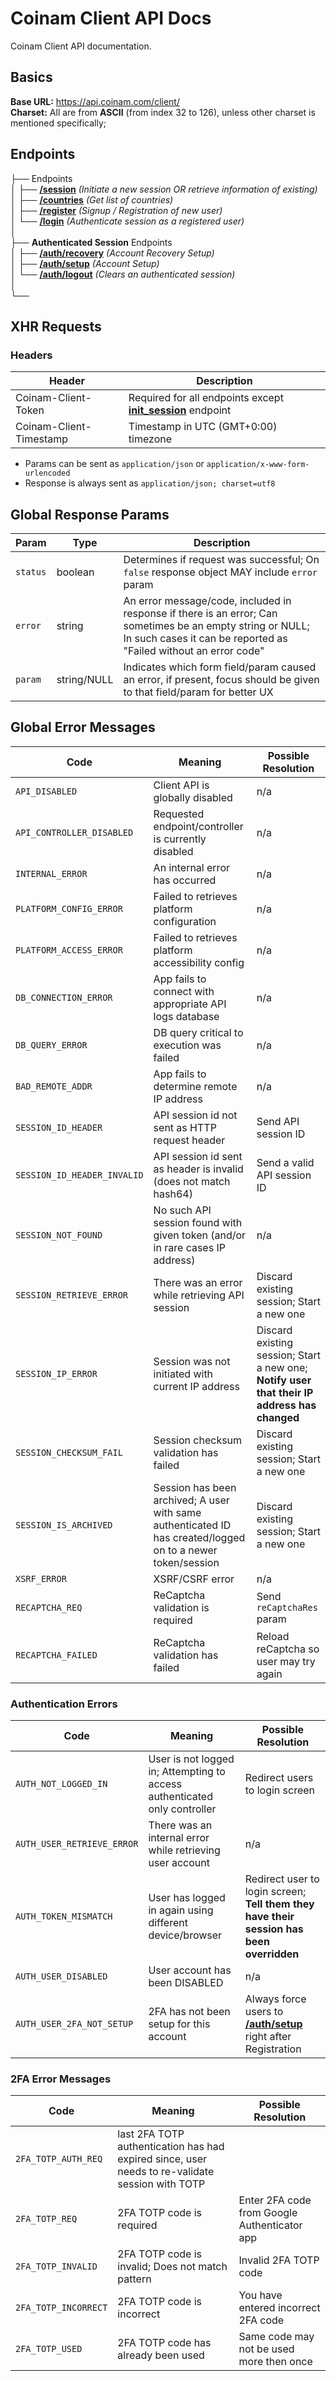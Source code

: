 # Coinam Client API Docs

Coinam Client API documentation.

## Basics

**Base URL:** https://api.coinam.com/client/  
**Charset:** All are from **ASCII** (from index 32 to 126), unless other charset is mentioned specifically;  


## Endpoints

├── Endpoints  
│   ├── [**/session**](endpoints/SESSION.md) *(Initiate a new session OR retrieve information of existing)*  
│   ├── [**/countries**](endpoints/COUNTRIES.md) *(Get list of countries)*  
│   ├── [**/register**](endpoints/REGISTER.md) *(Signup / Registration of new user)*  
│   └── [**/login**](endpoints/LOGIN.md) *(Authenticate session as a registered user)*  
│   
├── **Authenticated Session** Endpoints  
│   ├── [**/auth/recovery**](endpoints/auth/RECOVERY.md) *(Account Recovery Setup)*  
│   ├── [**/auth/setup**](endpoints/auth/SETUP.md) *(Account Setup)*  
│   └── [**/auth/logout**](endpoints/auth/LOGOUT.md) *(Clears an authenticated session)*  
│   
└──  

## XHR Requests

### Headers

Header | Description
--- | ---
Coinam-Client-Token | Required for all endpoints except [**init_session**](endpoints/INIT_SESSION.md#get-init_session) endpoint
Coinam-Client-Timestamp | Timestamp in UTC (GMT+0:00) timezone

* Params can be sent as `application/json` or `application/x-www-form-urlencoded`
* Response is always sent as `application/json; charset=utf8`

## Global Response Params

Param | Type | Description
--- | --- | ---
`status` | boolean | Determines if request was successful; On `false` response object MAY include `error` param
`error` | string | An error message/code, included in response if there is an error; Can sometimes be an empty string or NULL; In such cases it can be reported as "Failed without an error code"
`param` | string/NULL | Indicates which form field/param caused an error, if present, focus should be given to that field/param for better UX

## Global Error Messages

Code | Meaning | Possible Resolution
--- | --- | ---
`API_DISABLED` | Client API is globally disabled | n/a
`API_CONTROLLER_DISABLED` | Requested endpoint/controller is currently disabled | n/a
`INTERNAL_ERROR` | An internal error has occurred | n/a
`PLATFORM_CONFIG_ERROR` | Failed to retrieves platform configuration | n/a
`PLATFORM_ACCESS_ERROR` | Failed to retrieves platform accessibility config | n/a
`DB_CONNECTION_ERROR` | App fails to connect with appropriate API logs database | n/a
`DB_QUERY_ERROR` | DB query critical to execution was failed | n/a
`BAD_REMOTE_ADDR` | App fails to determine remote IP address | n/a
`SESSION_ID_HEADER` | API session id not sent as HTTP request header | Send API session ID
`SESSION_ID_HEADER_INVALID` | API session id sent as header is invalid (does not match hash64) | Send a valid API session ID
`SESSION_NOT_FOUND` | No such API session found with given token (and/or in rare cases IP address) | n/a
`SESSION_RETRIEVE_ERROR` | There was an error while retrieving API session | Discard existing session; Start  a new one
`SESSION_IP_ERROR` | Session was not initiated with current IP address | Discard existing session; Start a new one; **Notify user that their IP address has changed**
`SESSION_CHECKSUM_FAIL` | Session checksum validation has failed | Discard existing session; Start a new one
`SESSION_IS_ARCHIVED` | Session has been archived; A user with same authenticated ID has created/logged on to a newer token/session | Discard existing session; Start a new one
`XSRF_ERROR` | XSRF/CSRF error | n/a
`RECAPTCHA_REQ` | ReCaptcha validation is required | Send `reCaptchaRes` param
`RECAPTCHA_FAILED` | ReCaptcha validation has failed | Reload reCaptcha so user may try again

### Authentication Errors

Code | Meaning | Possible Resolution
--- | --- | ---
`AUTH_NOT_LOGGED_IN` | User is not logged in; Attempting to access authenticated only controller | Redirect users to login screen
`AUTH_USER_RETRIEVE_ERROR` | There was an internal error while retrieving user account | n/a
`AUTH_TOKEN_MISMATCH` | User has logged in again using different device/browser | Redirect user to login screen; **Tell them they have their session has been overridden**
`AUTH_USER_DISABLED` | User account has been DISABLED | n/a
`AUTH_USER_2FA_NOT_SETUP` | 2FA has not been setup for this account | Always force users to [**/auth/setup**](endpoints/auth/SETUP.md) right after Registration

### 2FA Error Messages

Code | Meaning | Possible Resolution
--- | --- | ---
`2FA_TOTP_AUTH_REQ` | last 2FA TOTP authentication has had expired since, user needs to re-validate session with TOTP |  
`2FA_TOTP_REQ` | 2FA TOTP code is required | Enter 2FA code from Google Authenticator app
`2FA_TOTP_INVALID` | 2FA TOTP code is invalid; Does not match pattern | Invalid 2FA TOTP code
`2FA_TOTP_INCORRECT` | 2FA TOTP code is incorrect | You have entered incorrect 2FA code
`2FA_TOTP_USED` | 2FA TOTP code has already been used | Same code may not be used more then once